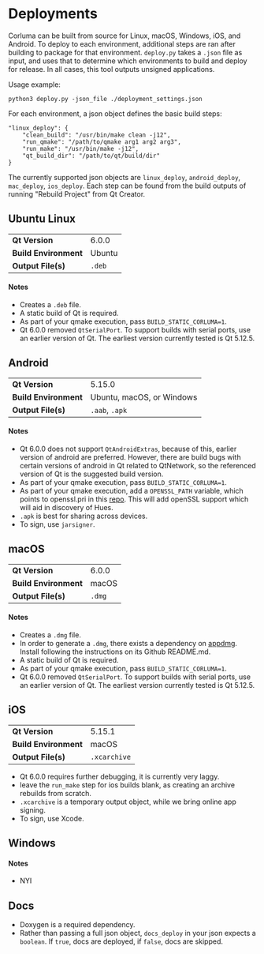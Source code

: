 # Deployments

Corluma can be built from source for Linux, macOS, Windows, iOS, and Android. To deploy to each environment, additional steps are ran after building to package for that environment. `deploy.py`  takes a `.json` file as input, and uses that to determine which environments to build and deploy for release. In all cases, this tool outputs unsigned applications.

Usage example:

```
python3 deploy.py -json_file ./deployment_settings.json
```

For each environment, a json object defines the basic build steps:
```
"linux_deploy": {
    "clean_build": "/usr/bin/make clean -j12",
    "run_qmake": "/path/to/qmake arg1 arg2 arg3",
    "run_make": "/usr/bin/make -j12",
    "qt_build_dir": "/path/to/qt/build/dir"
}
```

The currently supported json objects are `linux_deploy`,  `android_deploy`, `mac_deploy`, `ios_deploy`. Each step can be found from the build outputs of running "Rebuild Project" from Qt Creator.

## <a name="ubuntu">Ubuntu Linux</a>
|  | |
| ----------- | ----------- |
| **Qt Version**  | 6.0.0    |
| **Build Environment**  | Ubuntu   |
| **Output File(s)**  | `.deb`   |

#### Notes
- Creates a `.deb` file.
- A static build of Qt is required.
- As part of your qmake execution, pass `BUILD_STATIC_CORLUMA=1`.
- Qt 6.0.0 removed `QtSerialPort`. To support builds with serial ports, use an earlier version of Qt. The earliest version currently tested is Qt 5.12.5.

## <a name="android">Android</a>
|  | |
| ----------- | ----------- |
| **Qt Version**  | 5.15.0  |
| **Build Environment**  | Ubuntu, macOS, or Windows   |
| **Output File(s)**  | `.aab`, `.apk`   |

#### Notes
- Qt 6.0.0 does not support `QtAndroidExtras`, because of this, earlier version of android are preferred. However, there are build bugs with certain versions of android in Qt related to QtNetwork, so the referenced version of Qt is the suggested build version.
- As part of your qmake execution, pass `BUILD_STATIC_CORLUMA=1`.
- As part of your qmake execution, add a  `OPENSSL_PATH` variable, which points to openssl.pri in this [repo](https://github.com/KDAB/android_openssl). This will add openSSL support which will aid in discovery of Hues.
- `.apk` is best for sharing across devices.
- To sign, use `jarsigner`.

## <a name="mac">macOS</a>
|  | |
| ----------- | ----------- |
| **Qt Version**  | 6.0.0   |
| **Build Environment**  | macOS   |
| **Output File(s)**  | `.dmg`   |

#### Notes

- Creates a `.dmg` file.
- In order to generate a `.dmg`, there exists a dependency on [appdmg](https://github.com/LinusU/node-appdmg). Install following the instructions on its Github README.md.
- A static build of Qt is required.
- As part of your qmake execution, pass `BUILD_STATIC_CORLUMA=1`.
- Qt 6.0.0 removed `QtSerialPort`. To support builds with serial ports, use an earlier version of Qt. The earliest version currently tested is Qt 5.12.5.

## <a name="iOS">iOS</a>
|  | |
| ----------- | ----------- |
| **Qt Version**  | 5.15.1   |
| **Build Environment**  | macOS   |
| **Output File(s)**  | `.xcarchive`  |

- Qt 6.0.0 requires further debugging, it is currently very laggy.
- leave the `run_make` step for ios builds blank, as creating an archive rebuilds from scratch.
- `.xcarchive` is a temporary output object, while we bring online app signing.
- To sign, use Xcode.

## <a name="debian">Windows</a>

#### Notes
- NYI

## <a name="docs">Docs</a>

- Doxygen is a required dependency.
- Rather than passing a full json object, `docs_deploy`  in your json expects a `boolean`. If `true`, docs are deployed, if `false`, docs are skipped.
